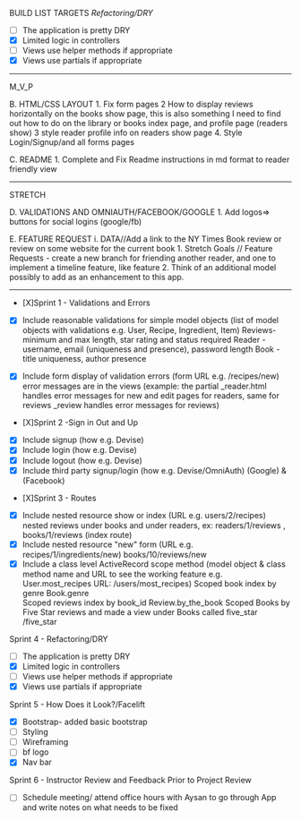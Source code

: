 BUILD LIST TARGETS
*Refactoring/DRY*
- [ ] The application is pretty DRY
- [X] Limited logic in controllers
- [ ] Views use helper methods if appropriate
- [X] Views use partials if appropriate
_____________________________
M_V_P
 
B. HTML/CSS LAYOUT
    1. Fix form pages
    2 How to display reviews horizontally on the books show page, this is also something I need to find out how to do on the library or books index page, and profile page (readers show)
    3 style reader profile info on readers show page
    4. Style Login/Signup/and all forms pages

C. README
    1. Complete and Fix Readme instructions in md format to reader friendly view
____________________________________    
STRETCH

D. VALIDATIONS AND OMNIAUTH/FACEBOOK/GOOGLE
    1. Add logos=> buttons for social logins (google/fb)


E. FEATURE REQUEST
    i. DATA//Add a link to the NY Times Book review or review on some website for the current book
    1. Stretch Goals // Feature Requests - create a new branch for friending another reader, and one to implement a timeline feature, like feature
    2. Think of an additional model possibly to add as an enhancement to this app.
______________________________

- [X]Sprint 1 - Validations and Errors
- [X] Include reasonable validations for simple model objects (list of model objects with validations e.g. User, Recipe, Ingredient, Item)
    Reviews- minimum and max length, star rating and status required 
	Reader - username, email (uniqueness and presence), password length
	Book - title uniqueness, author presence

- [X] Include form display of validation errors (form URL e.g. /recipes/new) error messages are in the views (example: the partial _reader.html handles error messages for new and edit pages for readers, same for reviews _review handles error messages for reviews)

- [X]Sprint 2 -Sign in Out and Up
- [X] Include signup (how e.g. Devise)
- [X] Include login (how e.g. Devise)
- [X] Include logout (how e.g. Devise)
- [X] Include third party signup/login (how e.g. Devise/OmniAuth) (Google) & (Facebook)

- [X]Sprint 3 - Routes
- [X] Include nested resource show or index (URL e.g. users/2/recipes)
    nested reviews under books and under readers, ex: readers/1/reviews , books/1/reviews (index route)
- [X] Include nested resource "new" form (URL e.g. recipes/1/ingredients/new)
    books/10/reviews/new
- [X] Include a class level ActiveRecord scope method (model object & class method name and URL to see the working feature e.g. User.most_recipes URL: /users/most_recipes)
    Scoped book index by genre Book.genre  
	Scoped reviews index by book_id Review.by_the_book
	Scoped Books by Five Star reviews and made a view under Books called five_star   /five_star

Sprint 4 - Refactoring/DRY
- [ ] The application is pretty DRY
- [X] Limited logic in controllers
- [ ] Views use helper methods if appropriate
- [X] Views use partials if appropriate

Sprint 5 - How Does it Look?/Facelift
- [X]   Bootstrap- added basic bootstrap
- [ ]   Styling
- [ ]   Wireframing
- [ ]   bf logo
- [X]   Nav bar

Sprint 6 - Instructor Review and Feedback Prior to Project Review
- [ ]   Schedule meeting/ attend office hours with Aysan to go through App and write notes on what needs to be fixed